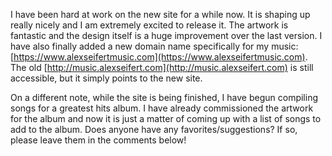 I have been hard at work on the new site for a while now. It is shaping up really nicely and I am extremely excited to release it. The artwork is fantastic and the design itself is a huge improvement over the last version. I have also finally added a new domain name specifically for my music: [https://www.alexseifertmusic.com](https://www.alexseifertmusic.com). The old [http://music.alexseifert.com](http://music.alexseifert.com) is still accessible, but it simply points to the new site.

On a different note, while the site is being finished, I have begun compiling songs for a greatest hits album. I have already commissioned the artwork for the album and now it is just a matter of coming up with a list of songs to add to the album. Does anyone have any favorites/suggestions? If so, please leave them in the comments below!